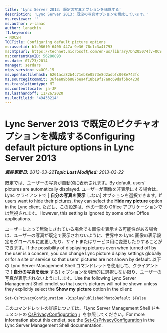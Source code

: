 ```yaml
---
title: 'Lync Server 2013: 既定の写真オプションを構成する'
description: 'Lync Server 2013: 既定の写真オプションを構成しています。'
ms.reviewer: ''
ms.author: v-lanac
author: lanachin
f1.keywords:
- NOCSH
TOCTitle: Configuring default picture options
ms:assetid: b1c986f0-6400-447a-9e36-78c1c3a4f793
ms:mtpsurl: https://technet.microsoft.com/en-us/library/Dn205074(v=OCS.15)
ms:contentKeyID: 56280893
ms.date: 07/23/2014
manager: serdars
mtps_version: v=OCS.15
ms.openlocfilehash: 6261aca82b4c71eb8e0573e8d2adbfc008e743fc
ms.sourcegitcommit: 36fee89bb887bea4f18b19f17a8c69daf5bc423d
ms.translationtype: MT
ms.contentlocale: ja-JP
ms.lasthandoff: 11/26/2020
ms.locfileid: "49433214"
---
```

# <a name="configuring-default-picture-options-in-lync-server-2013"></a><span data-ttu-id="d2391-103">Lync Server 2013 で既定のピクチャオプションを構成する</span><span class="sxs-lookup"><span data-stu-id="d2391-103">Configuring default picture options in Lync Server 2013</span></span>

<div data-xmlns="http://www.w3.org/1999/xhtml">

<div class="topic" data-xmlns="http://www.w3.org/1999/xhtml" data-msxsl="urn:schemas-microsoft-com:xslt" data-cs="https://msdn.microsoft.com/">

<div data-asp="https://msdn2.microsoft.com/asp">



</div>

<div id="mainSection">

<div id="mainBody"><span data-ttu-id="d2391-104">

<span> </span></span><span class="sxs-lookup"><span data-stu-id="d2391-104">

<span> </span></span></span>

<span data-ttu-id="d2391-105">_**最終更新日:** 2013-03-22_</span><span class="sxs-lookup"><span data-stu-id="d2391-105">_**Topic Last Modified:** 2013-03-22_</span></span>

<span data-ttu-id="d2391-106">既定では、ユーザーの写真が自動的に表示されます。</span><span class="sxs-lookup"><span data-stu-id="d2391-106">By default, users’ pictures are automatically displayed.</span></span> <span data-ttu-id="d2391-107">ユーザーが画像を非表示にする場合は、Lync クライアントで [ **自分の写真を表示** しない] オプションを選択できます。</span><span class="sxs-lookup"><span data-stu-id="d2391-107">If users want to hide their pictures, they can select the **Hide my picture** option in the Lync client.</span></span> <span data-ttu-id="d2391-108">ただし、この設定は、他の一部の Office アプリケーションでは無視されます。</span><span class="sxs-lookup"><span data-stu-id="d2391-108">However, this setting is ignored by some other Office applications.</span></span>

<span data-ttu-id="d2391-109">ユーザーによって無効にされている場合でも画像を表示する可能性がある場合は、ユーザーの写真が既定で表示されないように、世界中の Lync 画像の表示設定をグローバルに変更したり、サイトまたはサービス用に変更したりすることができます。</span><span class="sxs-lookup"><span data-stu-id="d2391-109">If the possibility of displaying pictures even when turned off by the user is a concern, you can change Lync picture display settings globally or for a site or service so that users’ pictures are not shown by default.</span></span> <span data-ttu-id="d2391-110">以下の Lync Server Management Shell コマンドレットを使用して、クライアントで [ **自分の写真を表示** する] オプションを明示的に選択しない限り、ユーザーの写真が表示されないようにします。</span><span class="sxs-lookup"><span data-stu-id="d2391-110">Use the following Lync Server Management Shell cmdlet so that user’s pictures will not be shown unless they explicitly select the **Show my picture** option in the client:</span></span>

    Set-CsPrivacyConfiguration -DisplayPublishedPhotoDefault $False

<span data-ttu-id="d2391-111">このコマンドレットの詳細については、「Lync Server Management Shell ドキュメントの [CsPrivacyConfiguration](https://docs.microsoft.com/powershell/module/skype/Set-CsPrivacyConfiguration) 」を参照してください。</span><span class="sxs-lookup"><span data-stu-id="d2391-111">For more information about this cmdlet, see the [Set-CsPrivacyConfiguration](https://docs.microsoft.com/powershell/module/skype/Set-CsPrivacyConfiguration) in the Lync Server Management Shell documentation.</span></span>

<span data-ttu-id="d2391-112"></div>

<span> </span>

</div>

</div>

</span><span class="sxs-lookup"><span data-stu-id="d2391-112"></div>

<span> </span>

</div>

</div>

</span></span></div>

